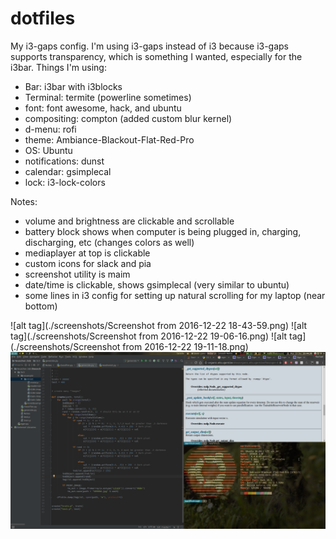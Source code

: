 # dotfiles
My i3-gaps config. I'm using i3-gaps instead of i3 because i3-gaps supports transparency, which is something I wanted, especially for the i3bar.
Things I'm using:

- Bar: i3bar with i3blocks
- Terminal: termite (powerline sometimes)
- font: font awesome, hack, and ubuntu
- compositing: compton (added custom blur kernel)
- d-menu: rofi
- theme: Ambiance-Blackout-Flat-Red-Pro
- OS: Ubuntu
- notifications: dunst
- calendar: gsimplecal
- lock: i3-lock-colors

Notes:

- volume and brightness are clickable and scrollable
- battery block shows when computer is being plugged in, charging, discharging, etc (changes colors as well)
- mediaplayer at top is clickable
- custom icons for slack and pia
- screenshot utility is maim
- date/time is clickable, shows gsimplecal (very similar to ubuntu)
- some lines in i3 config for setting up natural scrolling for my laptop (near bottom)

![alt tag](./screenshots/Screenshot from 2016-12-22 18-43-59.png)
![alt tag](./screenshots/Screenshot from 2016-12-22 19-06-16.png)
![alt tag](./screenshots/Screenshot from 2016-12-22 19-11-18.png)
![alt tag](./screenshots/screenshot-2016-12-19_23-44-38.png)
